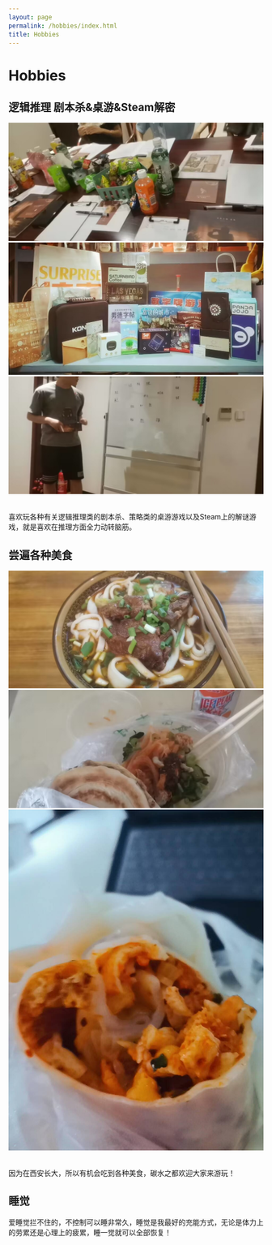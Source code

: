 ```yaml
---
layout: page
permalink: /hobbies/index.html
title: Hobbies
---
```

# Hobbies

## 逻辑推理 剧本杀&桌游&Steam解密

<div class="third">
<img src="/images/1.jpg">
<img src="/images/2.jpg">
<img src="/images/3.jpg">
</div>

<br>喜欢玩各种有关逻辑推理类的剧本杀、策略类的桌游游戏以及Steam上的解谜游戏，就是喜欢在推理方面全力动转脑筋。

## 尝遍各种美食

<div class="third">
<img src="/images/4.jpg">
<img src="/images/5.jpg">
<img src="/images/6.jpg">
</div>


<br> 因为在西安长大，所以有机会吃到各种美食，碳水之都欢迎大家来游玩！


## 睡觉
爱睡觉拦不住的，不控制可以睡非常久，睡觉是我最好的充能方式，无论是体力上的劳累还是心理上的疲累，睡一觉就可以全部恢复！


